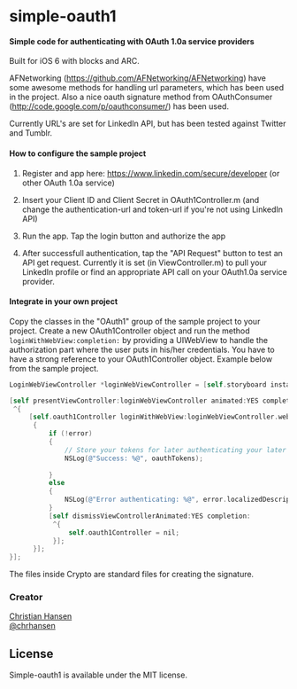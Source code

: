 simple-oauth1
=============

#### Simple code for authenticating with OAuth 1.0a service providers
Built for iOS 6 with blocks and ARC.

AFNetworking (https://github.com/AFNetworking/AFNetworking) have some awesome methods for handling url parameters, which has been used in the project. Also a nice oauth signature method from OAuthConsumer (http://code.google.com/p/oauthconsumer/) has been used.

Currently URL's are set for LinkedIn API, but has been tested against Twitter and Tumblr.

#### How to configure the sample project
1. Register and app here: https://www.linkedin.com/secure/developer (or other OAuth 1.0a service) 

2. Insert your Client ID and Client Secret in OAuth1Controller.m (and change the authentication-url and token-url if you're not using LinkedIn API)

4. Run the app. Tap the login button and authorize the app

5. After successfull authentication, tap the "API Request" button to test an API get request. Currently it is set (in ViewController.m) to pull your LinkedIn profile or find an appropriate API call on your OAuth1.0a service provider.

#### Integrate in your own project
Copy the classes in the "OAuth1" group of the sample project to your project. Create a new OAuth1Controller object and run the method
```loginWithWebView:completion:``` by providing a UIWebView to handle the authorization part where the user puts in his/her credentials. You have to have a strong reference to your OAuth1Controller object. Example below from the sample project.

``` objective-c
LoginWebViewController *loginWebViewController = [self.storyboard instantiateViewControllerWithIdentifier:@"loginWebViewController"];

[self presentViewController:loginWebViewController animated:YES completion:
 ^{
     [self.oauth1Controller loginWithWebView:loginWebViewController.webView completion:^(NSDictionary *oauthTokens, NSError *error)
      {
          if (!error)
          {
              // Store your tokens for later authenticating your later requests, consider storing the tokens in the Keychain
              NSLog(@"Success: %@", oauthTokens);
              
          }
          else
          {
              NSLog(@"Error authenticating: %@", error.localizedDescription);
          }
          [self dismissViewControllerAnimated:YES completion:
           ^{
               self.oauth1Controller = nil;
           }];
      }];
}];
```
The files inside Crypto are standard files for creating the signature. 


### Creator

[Christian Hansen](http://github.com/christian-hansen)  
[@chrhansen](https://twitter.com/chrhansen)

## License

Simple-oauth1 is available under the MIT license.